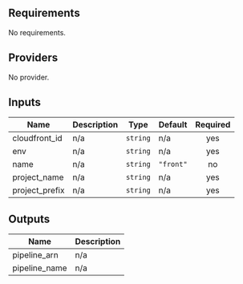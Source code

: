 ## Requirements

No requirements.

## Providers

No provider.

## Inputs

| Name | Description | Type | Default | Required |
|------|-------------|------|---------|:--------:|
| cloudfront\_id | n/a | `string` | n/a | yes |
| env | n/a | `string` | n/a | yes |
| name | n/a | `string` | `"front"` | no |
| project\_name | n/a | `string` | n/a | yes |
| project\_prefix | n/a | `string` | n/a | yes |

## Outputs

| Name | Description |
|------|-------------|
| pipeline\_arn | n/a |
| pipeline\_name | n/a |


